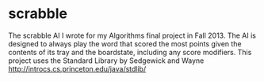 scrabble
========

The scrabble AI I wrote for my Algorithms final project in Fall 2013. The AI is designed to always play the word that scored the most points given the contents of its tray and the boardstate, including any score modifiers. This project uses the Standard Library by Sedgewick and Wayne http://introcs.cs.princeton.edu/java/stdlib/
